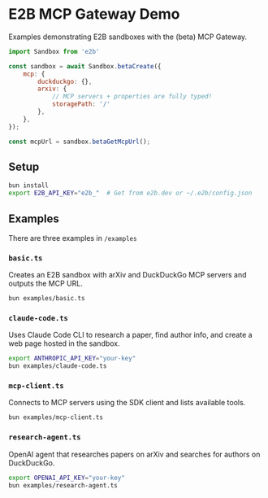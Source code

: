 # E2B MCP Gateway Demo

Examples demonstrating E2B sandboxes with the (beta) MCP Gateway.

```javascript
import Sandbox from 'e2b'

const sandbox = await Sandbox.betaCreate({
    mcp: {
        duckduckgo: {},
        arxiv: {
            // MCP servers + properties are fully typed!
            storagePath: '/'
        },
    },
});

const mcpUrl = sandbox.betaGetMcpUrl();
```

## Setup

```bash
bun install
export E2B_API_KEY="e2b_"  # Get from e2b.dev or ~/.e2b/config.json
```

## Examples

There are three examples in `/examples`

### `basic.ts`
Creates an E2B sandbox with arXiv and DuckDuckGo MCP servers and outputs the MCP URL.
```bash
bun examples/basic.ts
```

### `claude-code.ts`
Uses Claude Code CLI to research a paper, find author info, and create a web page hosted in the sandbox.
```bash
export ANTHROPIC_API_KEY="your-key"
bun examples/claude-code.ts
```


### `mcp-client.ts`
Connects to MCP servers using the SDK client and lists available tools.
```bash
bun examples/mcp-client.ts
```


### `research-agent.ts`
OpenAI agent that researches papers on arXiv and searches for authors on DuckDuckGo.
```bash
export OPENAI_API_KEY="your-key"
bun examples/research-agent.ts
```
